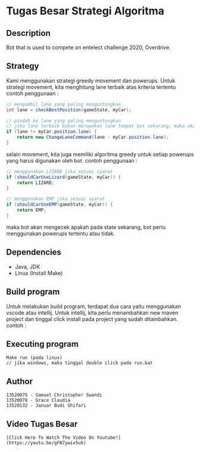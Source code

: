 # Tugas Besar Strategi Algoritma

## Description

Bot that is used to compete on entelect challenge 2020, Overdrive.

## Strategy

Kami menggunakan strategi greedy movement dan powerups. Untuk strategi movement, kita menghitung lane terbaik atas kriteria tertentu
contoh penggunaan :
```java
// mengambil lane yang paling menguntungkan
int lane = checkBestPosition(gameState, myCar);

// pindah ke lane yang paling menguntungkan
// jika lane terbaik bukan merupakan lane tempat bot sekarang, maka akan pindah
if (lane != myCar.position.lane) {
    return new ChangeLaneCommand(lane - myCar.position.lane);
}
```

selain movement, kita juga memiliki algoritma greedy untuk setiap powerups yang harus digunakan oleh bot.
contoh penggunaan :
```java
// menggunakan LIZARD jika sesuai syarat
if (shouldCarUseLizard(gameState, myCar)) {
    return LIZARD;
}

// menggunakan EMP jika sesuai syarat
if (shouldCarUseEMP(gameState, myCar)) {
    return EMP;
}
```
maka bot akan mengecek apakah pada state sekarang, bot perlu menggunakan powerups tertentu atau tidak.


## Dependencies

* Java, JDK
* Linux (Install Make)

## Build program

Untuk melakukan build program, terdapat dua cara yaitu menggunakan vscode atau intellij.
Untuk intellij, kita perlu menambahkan new maven project dan tinggal click install pada project yang sudah ditambahkan.
contoh :


## Executing program

```
Make run (pada linux)
// jika windows, maka tinggal double click pada run.bat
```

## Author
```
13520075 - Samuel Christopher Swandi
13520078 - Grace Claudia
13520132 - Januar Budi Ghifari
```
## Video Tugas Besar
```
[Click Here To Watch The Video On Youtube!](https://youtu.be/gFN7ywix5uk)
```